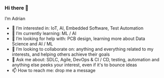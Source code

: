 ### Hi there 👋

I’m Adrian

- 👀 I’m interested in: IoT, AI, Embedded Software, Test Automation
- 🌱 I’m currently learning: ML / AI
- 🤔 I’m looking for help with: PCB design, learning more about Data Science and AI / ML
- 💞️ I’m looking to collaborate on: anything and everything related to my interests, and helping others achieve their goals
- 💬 Ask me about: SDLC, Agile, DevOps & CI / CD, testing, automation and anything else peeks your interest, even if it's to bounce ideas
- 📫 How to reach me: drop me a message


<!--
**ciobania/ciobania** is a ✨ _special_ ✨ repository because its `README.md` (this file) appears on your GitHub profile.

Here are some ideas to get you started:

- 🔭 I’m currently working on ...
- 🌱 I’m currently learning ...
- 👯 I’m looking to collaborate on ...
- 🤔 I’m looking for help with ...
- 💬 Ask me about ...
- 📫 How to reach me: ...
- 😄 Pronouns: ...
- ⚡ Fun fact: ...
-->
